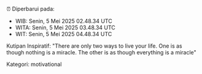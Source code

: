 ⏰ Diperbarui pada:
- WIB: Senin, 5 Mei 2025 02.48.34 UTC
- WITA: Senin, 5 Mei 2025 03.48.34 UTC
- WIT: Senin, 5 Mei 2025 04.48.34 UTC

Kutipan Inspiratif:
"There are only two ways to live your life. One is as though nothing is a miracle. The other is as though everything is a miracle"


Kategori: motivational

